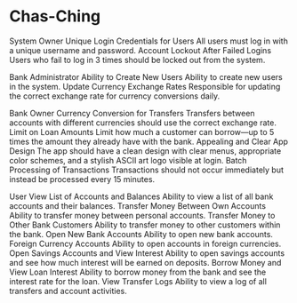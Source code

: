 # Chas-Ching

System Owner
Unique Login Credentials for Users
All users must log in with a unique username and password.
Account Lockout After Failed Logins
Users who fail to log in 3 times should be locked out from the system.


Bank Administrator
Ability to Create New Users
Ability to create new users in the system.
Update Currency Exchange Rates
Responsible for updating the correct exchange rate for currency conversions daily.

Bank Owner
Currency Conversion for Transfers
Transfers between accounts with different currencies should use the correct exchange rate.
Limit on Loan Amounts
Limit how much a customer can borrow—up to 5 times the amount they already have with the bank.
Appealing and Clear App Design
The app should have a clean design with clear menus, appropriate color schemes, and a stylish ASCII art logo visible at login.
Batch Processing of Transactions
Transactions should not occur immediately but instead be processed every 15 minutes.

User
View List of Accounts and Balances
Ability to view a list of all bank accounts and their balances.
Transfer Money Between Own Accounts
Ability to transfer money between personal accounts.
Transfer Money to Other Bank Customers
Ability to transfer money to other customers within the bank.
Open New Bank Accounts
Ability to open new bank accounts.
Foreign Currency Accounts
Ability to open accounts in foreign currencies.
Open Savings Accounts and View Interest
Ability to open savings accounts and see how much interest will be earned on deposits.
Borrow Money and View Loan Interest
Ability to borrow money from the bank and see the interest rate for the loan.
View Transfer Logs
Ability to view a log of all transfers and account activities. 
